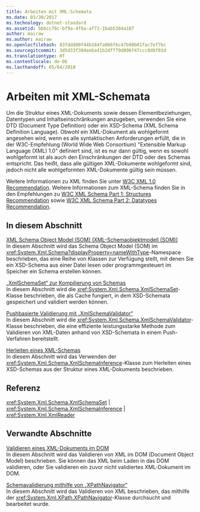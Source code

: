 ```yaml
---
title: Arbeiten mit XML-Schemata
ms.date: 03/30/2017
ms.technology: dotnet-standard
ms.assetid: bbbcc70c-bf9a-4f6a-af72-1bab5384a187
author: mairaw
ms.author: mairaw
ms.openlocfilehash: 83fddd00f44b184fa066f6c47b90b01fac7ef7bc
ms.sourcegitcommit: 3d5d33f384eeba41b2dff79d096f47ccc8d8f03d
ms.translationtype: HT
ms.contentlocale: de-DE
ms.lasthandoff: 05/04/2018
---
```

# <a name="working-with-xml-schemas"></a>Arbeiten mit XML-Schemata
Um die Struktur eines XML-Dokuments sowie dessen Elementbeziehungen, Datentypen und Inhaltseinschränkungen anzugeben, verwenden Sie eine DTD (Document Type Definition) oder ein XSD-Schema (XML Schema Definition Language). Obwohl ein XML-Dokument als wohlgeformt angesehen wird, wenn es alle syntaktischen Anforderungen erfüllt, die in der W3C-Empfehlung (World Wide Web Consortium) "Extensible Markup Language (XML) 1.0" definiert sind, ist es nur dann gültig, wenn es sowohl wohlgeformt ist als auch den Einschränkungen der DTD oder des Schemas entspricht. Das heißt, dass alle gültigen XML-Dokumente wohlgeformt sind, jedoch nicht alle wohlgeformten XML-Dokumente gültig sein müssen.  
  
 Weitere Informationen zu XML finden Sie unter [W3C XML 1.0 Recommendation](https://www.w3.org/TR/REC-xml/). Weitere Informationen zum XML-Schema finden Sie in den Empfehlungen zu [W3C XML Schema Part 1: Structures Recommendation](https://www.w3.org/TR/xmlschema-1/) sowie [W3C XML Schema Part 2: Datatypes Recommendation](https://www.w3.org/TR/xmlschema-2/).  
  
## <a name="in-this-section"></a>In diesem Abschnitt  
 [XML Schema Object Model (SOM) (XML-Schemaobjektmodell (SOM))](../../../../docs/standard/data/xml/xml-schema-object-model-som.md)  
 In diesem Abschnitt wird das Schema Object Model (SOM) im <xref:System.Xml.Schema?displayProperty=nameWithType>-Namespace beschrieben, das eine Reihe von Klassen zur Verfügung stellt, mit denen Sie ein XSD-Schema aus einer Datei lesen oder programmgesteuert im Speicher ein Schema erstellen können.  
  
 [„XmlSchemaSet“ zur Kompilierung von Schemas](../../../../docs/standard/data/xml/xmlschemaset-for-schema-compilation.md)  
 In diesem Abschnitt wird die <xref:System.Xml.Schema.XmlSchemaSet>-Klasse beschrieben, die als Cache fungiert, in dem XSD-Schemata gespeichert und validiert werden können.  
  
 [Pushbasierte Validierung mit „XmlSchemaValidator“](../../../../docs/standard/data/xml/xmlschemavalidator-push-based-validation.md)  
 In diesem Abschnitt wird die <xref:System.Xml.Schema.XmlSchemaValidator>-Klasse beschrieben, die eine effiziente leistungsstarke Methode zum Validieren von XML-Daten anhand von XSD-Schemata in einem Push-Verfahren bereitstellt.  
  
 [Herleiten eines XML-Schemas](../../../../docs/standard/data/xml/inferring-an-xml-schema.md)  
 In diesem Abschnitt wird das Verwenden der <xref:System.Xml.Schema.XmlSchemaInference>-Klasse zum Herleiten eines XSD-Schemas aus der Struktur eines XML-Dokuments beschrieben.  
  
## <a name="reference"></a>Referenz  
 <xref:System.Xml.Schema.XmlSchemaSet> &#124; <xref:System.Xml.Schema.XmlSchemaInference> &#124; <xref:System.Xml.XmlReader>  
  
## <a name="related-sections"></a>Verwandte Abschnitte  
 [Validieren eines XML-Dokuments im DOM](../../../../docs/standard/data/xml/validating-an-xml-document-in-the-dom.md)  
 In diesem Abschnitt wird das Validieren von XML im DOM (Document Object Model) beschrieben. Sie können das XML beim Laden in das DOM validieren, oder Sie validieren ein zuvor nicht validiertes XML-Dokument im DOM.  
  
 [Schemavalidierung mithilfe von „XPathNavigator“](../../../../docs/standard/data/xml/schema-validation-using-xpathnavigator.md)  
 In diesem Abschnitt wird das Validieren von XML beschrieben, das mithilfe der <xref:System.Xml.XPath.XPathNavigator>-Klasse durchsucht und bearbeitet wurde.
